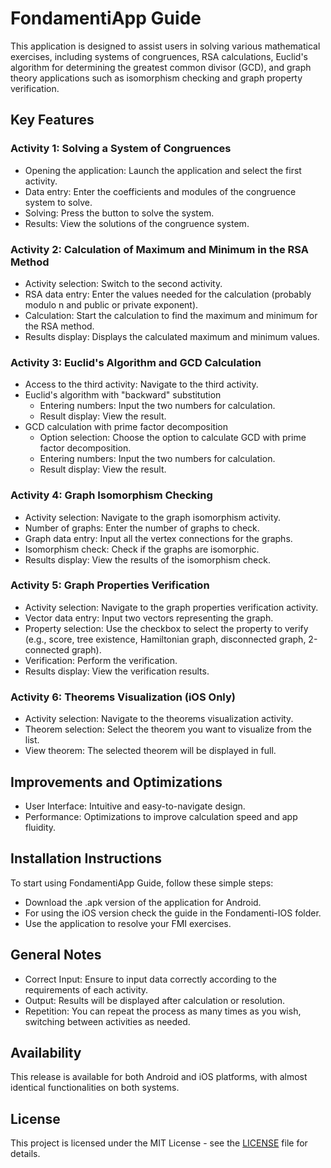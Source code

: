 # FondamentiApp Guide

This application is designed to assist users in solving various mathematical exercises, including systems of congruences, RSA calculations, Euclid's algorithm for determining the greatest common divisor (GCD), and graph theory applications such as isomorphism checking and graph property verification.

## Key Features

### Activity 1: Solving a System of Congruences
- Opening the application: Launch the application and select the first activity.
- Data entry: Enter the coefficients and modules of the congruence system to solve.
- Solving: Press the button to solve the system.
- Results: View the solutions of the congruence system.

### Activity 2: Calculation of Maximum and Minimum in the RSA Method
- Activity selection: Switch to the second activity.
- RSA data entry: Enter the values needed for the calculation (probably modulo n and public or private exponent).
- Calculation: Start the calculation to find the maximum and minimum for the RSA method.
- Results display: Displays the calculated maximum and minimum values.

### Activity 3: Euclid's Algorithm and GCD Calculation
- Access to the third activity: Navigate to the third activity.
- Euclid's algorithm with "backward" substitution
  - Entering numbers: Input the two numbers for calculation.
  - Result display: View the result.
- GCD calculation with prime factor decomposition
  - Option selection: Choose the option to calculate GCD with prime factor decomposition.
  - Entering numbers: Input the two numbers for calculation.
  - Result display: View the result.

### Activity 4: Graph Isomorphism Checking
- Activity selection: Navigate to the graph isomorphism activity.
- Number of graphs: Enter the number of graphs to check.
- Graph data entry: Input all the vertex connections for the graphs.
- Isomorphism check: Check if the graphs are isomorphic.
- Results display: View the results of the isomorphism check.

### Activity 5: Graph Properties Verification
- Activity selection: Navigate to the graph properties verification activity.
- Vector data entry: Input two vectors representing the graph.
- Property selection: Use the checkbox to select the property to verify (e.g., score, tree existence, Hamiltonian graph, disconnected graph, 2-connected graph).
- Verification: Perform the verification.
- Results display: View the verification results.

### Activity 6: Theorems Visualization (iOS Only)
- Activity selection: Navigate to the theorems visualization activity.
- Theorem selection: Select the theorem you want to visualize from the list.
- View theorem: The selected theorem will be displayed in full.

## Improvements and Optimizations
- User Interface: Intuitive and easy-to-navigate design.
- Performance: Optimizations to improve calculation speed and app fluidity.

## Installation Instructions
To start using FondamentiApp Guide, follow these simple steps:
- Download the .apk version of the application for Android.
- For using the iOS version check the guide in the Fondamenti-IOS folder.
- Use the application to resolve your FMI exercises.

## General Notes
- Correct Input: Ensure to input data correctly according to the requirements of each activity.
- Output: Results will be displayed after calculation or resolution.
- Repetition: You can repeat the process as many times as you wish, switching between activities as needed.

## Availability
This release is available for both Android and iOS platforms, with almost identical functionalities on both systems.

## License
This project is licensed under the MIT License - see the [LICENSE](LICENSE.md) file for details.
